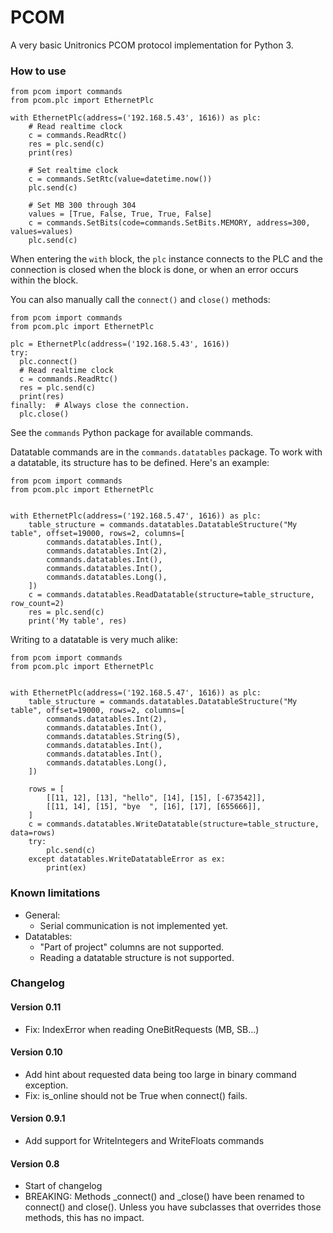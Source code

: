 # PCOM #

A very basic Unitronics PCOM protocol implementation for Python 3.


### How to use ###
```
from pcom import commands
from pcom.plc import EthernetPlc

with EthernetPlc(address=('192.168.5.43', 1616)) as plc:
    # Read realtime clock
    c = commands.ReadRtc()
    res = plc.send(c)
    print(res)
    
    # Set realtime clock
    c = commands.SetRtc(value=datetime.now())
    plc.send(c)
    
    # Set MB 300 through 304
    values = [True, False, True, True, False]
    c = commands.SetBits(code=commands.SetBits.MEMORY, address=300, values=values)
    plc.send(c)
```
When entering the `with` block, the `plc` instance connects to the PLC
and the connection is closed when the block is done, or when an error occurs
within the block.

You can also manually call the `connect()` and `close()` methods:

```
from pcom import commands
from pcom.plc import EthernetPlc

plc = EthernetPlc(address=('192.168.5.43', 1616))
try:
  plc.connect()
  # Read realtime clock
  c = commands.ReadRtc()
  res = plc.send(c)
  print(res)
finally:  # Always close the connection.
  plc.close()
```

See the `commands` Python package for available commands.

Datatable commands are in the `commands.datatables` package.
To work with a datatable, its structure has to be defined.
Here's an example:

```
from pcom import commands
from pcom.plc import EthernetPlc


with EthernetPlc(address=('192.168.5.47', 1616)) as plc:
    table_structure = commands.datatables.DatatableStructure("My table", offset=19000, rows=2, columns=[
        commands.datatables.Int(),
        commands.datatables.Int(2),
        commands.datatables.Int(),
        commands.datatables.Int(),
        commands.datatables.Long(),
    ])
    c = commands.datatables.ReadDatatable(structure=table_structure, row_count=2)
    res = plc.send(c)
    print('My table', res)
```

Writing to a datatable is very much alike:

```
from pcom import commands
from pcom.plc import EthernetPlc


with EthernetPlc(address=('192.168.5.47', 1616)) as plc:
    table_structure = commands.datatables.DatatableStructure("My table", offset=19000, rows=2, columns=[
        commands.datatables.Int(2),
        commands.datatables.Int(),
        commands.datatables.String(5),
        commands.datatables.Int(),
        commands.datatables.Int(),
        commands.datatables.Long(),
    ])

    rows = [
        [[11, 12], [13], "hello", [14], [15], [-673542]],
        [[11, 14], [15], "bye  ", [16], [17], [655666]],
    ]
    c = commands.datatables.WriteDatatable(structure=table_structure, data=rows)
    try:
        plc.send(c)
    except datatables.WriteDatatableError as ex:
        print(ex)
```

### Known limitations ###
- General:
    - Serial communication is not implemented yet.
- Datatables:
    - "Part of project" columns are not supported.
    - Reading a datatable structure is not supported.


### Changelog  ###
#### Version 0.11 ####
- Fix: IndexError when reading OneBitRequests (MB, SB...)
#### Version 0.10 ####
- Add hint about requested data being too large in binary command exception. 
- Fix: is_online should not be True when connect() fails.
#### Version 0.9.1 ####
- Add support for WriteIntegers and WriteFloats commands
#### Version 0.8 ####
- Start of changelog
- BREAKING: Methods _connect() and _close() have been renamed to connect() and close().
Unless you have subclasses that overrides those methods, this has no impact.
